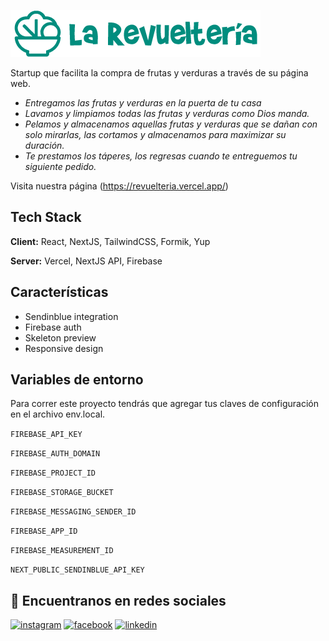 ![Logo](https://raw.githubusercontent.com/jorgeolarte/revuelteria/main/public/images/logo-la-revuelteria.png)

Startup que facilita la compra de frutas y verduras a través de su página web.

- _Entregamos las frutas y verduras en la puerta de tu casa_
- _Lavamos y limpiamos todas las frutas y verduras como Dios manda._
- _Pelamos y almacenamos aquellas frutas y verduras que se dañan con solo mirarlas, las cortamos y almacenamos para maximizar su duración._
- _Te prestamos los táperes, los regresas cuando te entreguemos tu siguiente pedido._

Visita nuestra página (https://revuelteria.vercel.app/)

## Tech Stack

**Client:** React, NextJS, TailwindCSS, Formik, Yup

**Server:** Vercel, NextJS API, Firebase

## Características

- Sendinblue integration
- Firebase auth
- Skeleton preview
- Responsive design

## Variables de entorno

Para correr este proyecto tendrás que agregar tus claves de configuración en el archivo env.local.

`FIREBASE_API_KEY`

`FIREBASE_AUTH_DOMAIN`

`FIREBASE_PROJECT_ID`

`FIREBASE_STORAGE_BUCKET`

`FIREBASE_MESSAGING_SENDER_ID`

`FIREBASE_APP_ID`

`FIREBASE_MEASUREMENT_ID`

`NEXT_PUBLIC_SENDINBLUE_API_KEY`

## 🔗 Encuentranos en redes sociales

[![instagram](https://img.shields.io/badge/instagram-dd2a7b?style=flat-square&logo=instagram&logoColor=white)](https://www.instagram.com/larevuelteria.co/)
[![facebook](https://img.shields.io/badge/facebook-3b5998?style=flat-square&logo=facebook&logoColor=white)](https://www.facebook.com/revuelteria)
[![linkedin](https://img.shields.io/badge/linkedin-0077b5?style=flat-square&logo=linkedin&logoColor=white)](https://www.linkedin.com/company/la-revuelteria)
